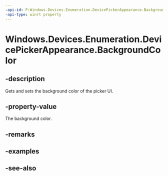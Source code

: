 ```yaml
---
-api-id: P:Windows.Devices.Enumeration.DevicePickerAppearance.BackgroundColor
-api-type: winrt property
---
```


<!-- Property syntax
public Windows.UI.Color BackgroundColor { get;  set; }
-->

# Windows.Devices.Enumeration.DevicePickerAppearance.BackgroundColor

## -description
Gets and sets the background color of the picker UI.

## -property-value
The background color.

## -remarks

## -examples

## -see-also
